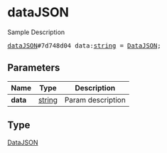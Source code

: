 # dataJSON

Sample Description

<pre>
<a href="../constructor/dataJSON.md">dataJSON</a>#7d748d04 data:<a href="../type/string.md">string</a> = <a href="../type/DataJSON.md">DataJSON</a>;
</pre>
## Parameters

| Name | Type | Description |
|------|:----:|-------------|
| **data** | <a href="../type/string.md">string</a> | Param description |

## Type

<a href="../type/DataJSON.md">DataJSON</a>
